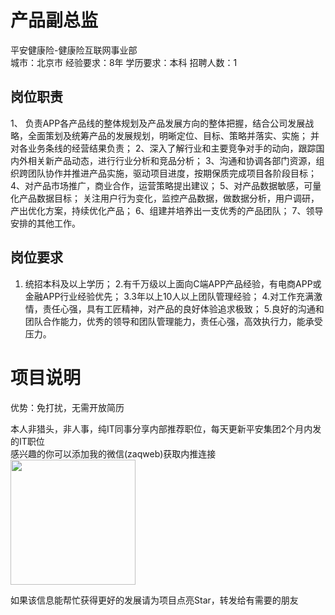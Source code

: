 # 产品副总监
平安健康险-健康险互联网事业部  
城市：北京市 经验要求：8年 学历要求：本科  招聘人数：1

## 岗位职责
1、 负责APP各产品线的整体规划及产品发展方向的整体把握，结合公司发展战略，全面策划及统筹产品的发展规划，明晰定位、目标、策略并落实、实施； 并对各业务条线的经营结果负责；
 2、深入了解行业和主要竞争对手的动向，跟踪国内外相关新产品动态，进行行业分析和竞品分析；
 3、沟通和协调各部门资源，组织跨团队协作并推进产品实施，驱动项目进度，按期保质完成项目各阶段目标；
 4、对产品市场推广，商业合作，运营策略提出建议； 
 5、对产品数据敏感，可量化产品数据目标； 关注用户行为变化，监控产品数据，做数据分析，用户调研，产出优化方案，持续优化产品； 
 6、组建并培养出一支优秀的产品团队；
 7、领导安排的其他工作。

## 岗位要求
1. 统招本科及以上学历；
 2.有千万级以上面向C端APP产品经验，有电商APP或金融APP行业经验优先；
 3.3年以上10人以上团队管理经验；
 4.对工作充满激情，责任心强，具有工匠精神，对产品的良好体验追求极致； 5.良好的沟通和团队合作能力，优秀的领导和团队管理能力，责任心强，高效执行力，能承受压力。

# 项目说明

优势：免打扰，无需开放简历

本人非猎头，非人事，纯IT同事分享内部推荐职位，每天更新平安集团2个月内发的IT职位  
感兴趣的你可以添加我的微信(zaqweb)获取内推连接  
<img src="https://github.com/zaqweb/PA-IT-JOBS/blob/master/WechatICode.jpeg"  height="200" width="200">

如果该信息能帮忙获得更好的发展请为项目点亮Star，转发给有需要的朋友





